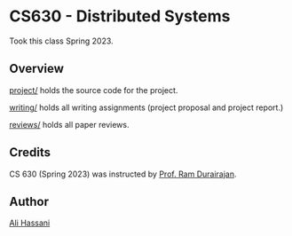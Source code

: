 # CS630 - Distributed Systems
Took this class Spring 2023.

## Overview
[project/](project/) holds the source code for the project.

[writing/](writing/) holds all writing assignments (project proposal and project report.)

[reviews/](reviews/) holds all paper reviews.

## Credits
CS 630 (Spring 2023) was instructed by [Prof. Ram Durairajan](https://ix.cs.uoregon.edu/~ram/).

## Author
[Ali Hassani](https://alihassanijr.com)
